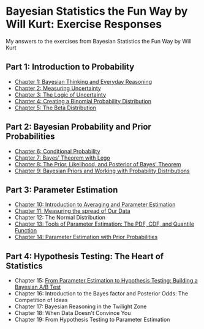 # Bayesian Statistics the Fun Way by Will Kurt: Exercise Responses

My answers to the exercises from Bayesian Statistics the Fun Way by Will Kurt

## Part 1: Introduction to Probability

- [Chapter 1: Bayesian Thinking and Everyday Reasoning](/Chapter_1.md)
- [Chapter 2: Measuring Uncertainty](/Chapter_2.ipynb)
- [Chapter 3: The Logic of Uncertainty](/Chapter_3.ipynb)
- [Chapter 4: Creating a Binomial Probability Distribution](/Chapter_4.ipynb)
- [Chapter 5: The Beta Distribution](/Chapter_5.ipynb)

## Part 2: Bayesian Probability and Prior Probabilities

- [Chapter 6: Conditional Probability](/Chapter_6.ipynb)
- [Chapter 7: Bayes' Theorem with Lego](/Chapter_7.ipynb)
- [Chapter 8: The Prior, Likelihood, and Posterior of Bayes' Theorem](/Chapter_8.ipynb)
- [Chapter 9: Bayesian Priors and Working with Probability Distributions](/Chapter_9.ipynb)

## Part 3: Parameter Estimation

- [Chapter 10: Introduction to Averaging and Parameter Estimation](/chapter_10.ipynb)
- [Chapter 11: Measuring the spread of Our Data](/Chapter_11.ipynb)
- Chapter 12: The Normal Distribution
- [Chapter 13: Tools of Parameter Estimation: The PDF, CDF, and Quantile Function](/Chapter_13.ipynb)
- [Chapter 14: Parameter Estimation with Prior Probabilities](/Chapter_14.ipynb)

## Part 4: Hypothesis Testing: The Heart of Statistics

- Chapter 15: [From Parameter Estimation to Hypothesis Testing: Building a Bayesian A/B Test](/Chapter_14.ipynb)
- Chapter 16: Introduction to the Bayes factor and Posterior Odds: The Competition of Ideas
- Chapter 17: Bayesian Reasoning in the Twilight Zone
- Chapter 18: When Data Doesn't Convince You
- Chapter 19: From Hypothesis Testing to Parameter Estimation
